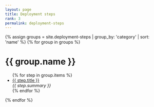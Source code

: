 ```yaml
---
layout: page
title: Deployment steps
rank: 3
permalink: deployment-steps
---
```


{% assign groups = site.deployment-steps | group_by: 'category' | sort: 'name' %}
{% for group in groups %}
# {{ group.name }}
<ul>
    {% for step in group.items %}
        <li>
            <a href="{{ step.url | relative_url }}">{{ step.title }}</a> <br>
            <i> {{ step.summary }} </i>
        </li>
    {% endfor %}
</ul>
{% endfor %}

